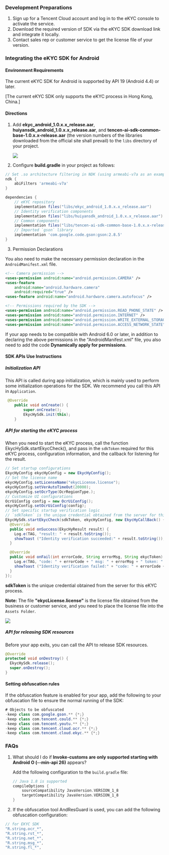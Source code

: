 ### Development Preparations

1. Sign up for a Tencent Cloud account and log in to the eKYC console to activate the service.
2. Download the required version of SDK via the eKYC SDK download link and integrate it locally.
3. Contact sales rep or customer service to get the license file of your version.



### Integrating the eKYC SDK for Android

#### Environment Requirements

The current eKYC SDK for Android is supported by API 19 (Android 4.4) or later.

[The current eKYC SDK only supports the eKYC process in Hong Kong, China.]



#### Directions

1. Add **ekyc_android_1.0.x.x_release.aar**, **huiyansdk_android_1.0.x.x_release.aar**, and **tencen-ai-sdk-common-base-1.0.x.x-release.aar** (the version numbers of the libraries downloaded from the official site shall prevail) to the `libs` directory of your project.

   ![](https://ai-sdk-release-1254418846.cos.ap-guangzhou.myqcloud.com/EKYC/%E5%9B%BE%E5%BA%8A/ekyc_common.png)

2. Configure **build.gradle** in your project as follows:

```groovy
// Set .so architecture filtering in NDK (using armeabi-v7a as an example)
ndk {
    abiFilters 'armeabi-v7a'
}

dependencies {
    // eKYC repository
    implementation files("libs/ekyc_android_1.0.x.x_release.aar")
    // Identity verification components
    implementation files("libs/huiyansdk_android_1.0.x.x_release.aar")
    // Common components
    implementation files("libs/tencen-ai-sdk-common-base-1.0.x.x-release.aar")
    // Imported `gson` library
    implementation 'com.google.code.gson:gson:2.8.5'
}
```



3. Permission Declarations

You also need to make the necessary permission declaration in the `AndroidManifest.xml` file.

```xml
<!-- Camera permission -->
<uses-permission android:name="android.permission.CAMERA" />
<uses-feature
    android:name="android.hardware.camera"
    android:required="true" />
<uses-feature android:name="android.hardware.camera.autofocus" />

<!-- Permissions required by the SDK -->
<uses-permission android:name="android.permission.READ_PHONE_STATE" />
<uses-permission android:name="android.permission.INTERNET" />
<uses-permission android:name="android.permission.WRITE_EXTERNAL_STORAGE" />
<uses-permission android:name="android.permission.ACCESS_NETWORK_STATE" />
```

   If your app needs to be compatible with Android 6.0 or later, in addition to declaring the above permissions in the "AndroidManifest.xml" file, you also need to add the code **Dynamically apply for permissions**.



#### SDK APIs Use Instructions

##### Initialization API

This API is called during app initialization, which is mainly used to perform some initialization operations for the SDK. We recommend you call this API in `Application`.

```java
 @Override
    public void onCreate() {
        super.onCreate();
        EkycHySdk.init(this);
    }
```



##### API for starting the eKYC process

When you need to start the eKYC process, call the function EkycHySdk.startEkycCheck(), and pass in the `sdkToken` required for this eKYC process, configuration information, and the callback for listening for the result.

```java
// Set startup configurations
EkycHyConfig ekycHyConfig = new EkycHyConfig();
// Set the license name
ekycHyConfig.setLicenseName("ekycLicense.license");
ekycHyConfig.setVerAutoTimeOut(20000);
ekycHyConfig.setOcrType(OcrRegionType.);
// Customize UI configurations
OcrUiConfig config = new OcrUiConfig();
ekycHyConfig.setOcrUiConfig(config);
// Set specific startup verification logic
// `sdkToken` is the unique credential obtained from the server for this process
EkycHySdk.startEkycCheck(sdkToken, ekycHyConfig, new EkycHyCallBack() {
  @Override
  public void onSuccess(EkycHyResult result) {
    Log.e(TAG, "result: " + result.toString());
    showToast ("Identity verification succeeded:" + result.toString());
  }

  @Override
  public void onFail(int errorCode, String errorMsg, String ekycToken) {
    Log.e(TAG, "code: " + errorCode + " msg: " + errorMsg + " token: " + ekycToken);
    showToast ("Identity verification failed:" + "code: " + errorCode + " msg: " + errorMsg + " token: " + ekycToken);
  }
});
```

**sdkToken** is the unique credential obtained from the server for this eKYC process.

**Note:** The file **"ekycLicense.license"** is the license file obtained from the business or customer service, and you need to place the license file into the `Assets Folder`.

![](https://ai-sdk-release-1254418846.cos.ap-guangzhou.myqcloud.com/EKYC/%E5%9B%BE%E5%BA%8A/ekyclicense.png)



##### API for releasing SDK resources

Before your app exits, you can call the API to release SDK resources.

```java
@Override
protected void onDestroy() {
  EkycHySdk.release();
  super.onDestroy();
}
```



#### Setting obfuscation rules

  If the obfuscation feature is enabled for your app, add the following to your obfuscation file to ensure the normal running of the SDK:

```java
# Objects to be obfuscated
-keep class com.google.gson.** {*;}
-keep class com.tencent.could.** {*;}
-keep class com.tencent.youtu.** {*;}
-keep class com.tencent.cloud.ocr.** {*;}
-keep class com.tencent.cloud.ekyc.** {*;}
```



### FAQs

1. What should I do if **Invoke-customs are only supported starting with Android O (--min-api 26)** appears?

   Add the following configuration to the `build.gradle` file:

   ```groovy
   // Java 1.8 is supported
   compileOptions {
       sourceCompatibility JavaVersion.VERSION_1_8
       targetCompatibility JavaVersion.VERSION_1_8
   }
   ```

2. If the obfuscation tool AndResGuard is used, you can add the following obfuscation configuration:

```groovy
// for EKYC SDK
"R.string.ocr_*",
"R.string.rst_*",
"R.string.net_*",
"R.string.msg_*",
"R.string.fl_*",
```

